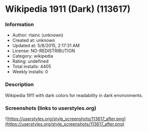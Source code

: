 # Wikipedia 1911 (Dark) (113617)

### Information
- Author: rtainc (unknown)
- Created at: unknown
- Updated at: 5/8/2015, 2:17:31 AM
- License: NO-REDISTRIBUTION
- Category: wikipedia
- Rating: undefined
- Total installs: 4405
- Weekly installs: 0


### Description
Wikipedia 1911 with dark colors for readability in dark environments.


### Screenshots (links to userstyles.org)
![https://userstyles.org/style_screenshots/113617_after.png](https://userstyles.org/style_screenshots/113617_after.png)


